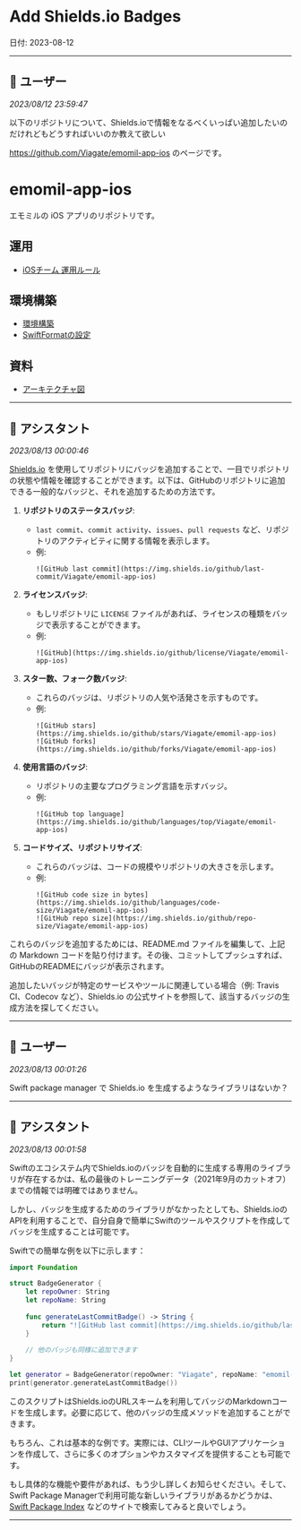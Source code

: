 # Add Shields.io Badges

日付: 2023-08-12

---

## 👤 ユーザー
*2023/08/12 23:59:47*

以下のリポジトリについて、Shields.ioで情報をなるべくいっぱい追加したいのだけれどもどうすればいいのか教えて欲しい

https://github.com/Viagate/emomil-app-ios のページです。

# emomil-app-ios

エモミルの iOS アプリのリポジトリです。

## 運用

- [iOSチーム 運用ルール](https://www.notion.so/viagate/iOS-dbc7686e505e470bbd25daa0ee8f03fd)

## 環境構築

- [環境構築](./Docs/setup.md)
- [SwiftFormatの設定](./Docs/swiftformat.md)

## 資料

- [アーキテクチャ図](./Docs/architecture.md)

---

## 🤖 アシスタント
*2023/08/13 00:00:46*

[Shields.io](https://shields.io/) を使用してリポジトリにバッジを追加することで、一目でリポジトリの状態や情報を確認することができます。以下は、GitHubのリポジトリに追加できる一般的なバッジと、それを追加するための方法です。

1. **リポジトリのステータスバッジ**:
   - `last commit`、`commit activity`、`issues`、`pull requests` など、リポジトリのアクティビティに関する情報を表示します。
   - 例:
     ```
     ![GitHub last commit](https://img.shields.io/github/last-commit/Viagate/emomil-app-ios)
     ```

2. **ライセンスバッジ**:
   - もしリポジトリに `LICENSE` ファイルがあれば、ライセンスの種類をバッジで表示することができます。
   - 例:
     ```
     ![GitHub](https://img.shields.io/github/license/Viagate/emomil-app-ios)
     ```

3. **スター数、フォーク数バッジ**:
   - これらのバッジは、リポジトリの人気や活発さを示すものです。
   - 例:
     ```
     ![GitHub stars](https://img.shields.io/github/stars/Viagate/emomil-app-ios)
     ![GitHub forks](https://img.shields.io/github/forks/Viagate/emomil-app-ios)
     ```

4. **使用言語のバッジ**:
   - リポジトリの主要なプログラミング言語を示すバッジ。
   - 例:
     ```
     ![GitHub top language](https://img.shields.io/github/languages/top/Viagate/emomil-app-ios)
     ```

5. **コードサイズ、リポジトリサイズ**:
   - これらのバッジは、コードの規模やリポジトリの大きさを示します。
   - 例:
     ```
     ![GitHub code size in bytes](https://img.shields.io/github/languages/code-size/Viagate/emomil-app-ios)
     ![GitHub repo size](https://img.shields.io/github/repo-size/Viagate/emomil-app-ios)
     ```

これらのバッジを追加するためには、README.md ファイルを編集して、上記の Markdown コードを貼り付けます。その後、コミットしてプッシュすれば、GitHubのREADMEにバッジが表示されます。

追加したいバッジが特定のサービスやツールに関連している場合（例: Travis CI、Codecov など）、Shields.io の公式サイトを参照して、該当するバッジの生成方法を探してください。

---

## 👤 ユーザー
*2023/08/13 00:01:26*

Swift package manager で Shields.io を生成するようなライブラリはないか？

---

## 🤖 アシスタント
*2023/08/13 00:01:58*

Swiftのエコシステム内でShields.ioのバッジを自動的に生成する専用のライブラリが存在するかは、私の最後のトレーニングデータ（2021年9月のカットオフ）までの情報では明確ではありません。

しかし、バッジを生成するためのライブラリがなかったとしても、Shields.ioのAPIを利用することで、自分自身で簡単にSwiftのツールやスクリプトを作成してバッジを生成することは可能です。

Swiftでの簡単な例を以下に示します：

```swift
import Foundation

struct BadgeGenerator {
    let repoOwner: String
    let repoName: String
    
    func generateLastCommitBadge() -> String {
        return "![GitHub last commit](https://img.shields.io/github/last-commit/\(repoOwner)/\(repoName))"
    }
    
    // 他のバッジも同様に追加できます
}

let generator = BadgeGenerator(repoOwner: "Viagate", repoName: "emomil-app-ios")
print(generator.generateLastCommitBadge())
```

このスクリプトはShields.ioのURLスキームを利用してバッジのMarkdownコードを生成します。必要に応じて、他のバッジの生成メソッドを追加することができます。

もちろん、これは基本的な例です。実際には、CLIツールやGUIアプリケーションを作成して、さらに多くのオプションやカスタマイズを提供することも可能です。

もし具体的な機能や要件があれば、もう少し詳しくお知らせください。そして、Swift Package Managerで利用可能な新しいライブラリがあるかどうかは、[Swift Package Index](https://swiftpackageindex.com/) などのサイトで検索してみると良いでしょう。

---
